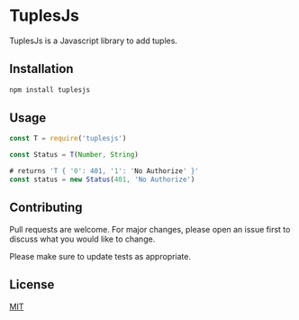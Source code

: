 # TuplesJs

TuplesJs is a Javascript library to add tuples.

## Installation

```bash
npm install tuplesjs
```

## Usage

```javascript
const T = require('tuplesjs')

const Status = T(Number, String)

# returns 'T { '0': 401, '1': 'No Authorize' }'
const status = new Status(401, 'No Authorize')
```

## Contributing
Pull requests are welcome. For major changes, please open an issue first to discuss what you would like to change.

Please make sure to update tests as appropriate.

## License
[MIT](https://choosealicense.com/licenses/mit/)